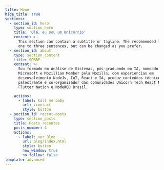 ```yaml
---
title: Home
hide_title: true
sections:
  - section_id: hero
    type: section_hero
    title: 'Olá, eu sou um Unicórnio'
    content: >-
      This section can contain a subtitle or tagline. The recommended length is
      one to three sentences, but can be changed as you prefer.
  - section_id: about
    type: section_content
    title: SOBRE
    content: >+
      Sou formado em Análise de Sistemas, pós-graduando em IA, nomeado MSP pela
      Microsoft e Mozillian Member pela Mozilla, com experiencias em
      desenvolvimento NodeJs, IoT, React e IA, produz conteúdos técnicos, é
      palestrante e co-organizador das comunidades Unicorn Tech React Nation BR,
      Flutter Nation e NodeRED Brasil.

    actions:
      - label: Call me baby
        url: /contact
        style: button
  - section_id: recent-posts
    type: section_posts
    title: Posts recentes
    posts_number: 4
    actions:
      - label: ver Blog
        url: blog/index.html
        style: button
        new_window: true
        no_follow: false
template: advanced
---
```


